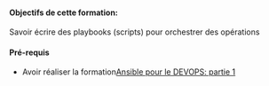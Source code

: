#### Objectifs de cette formation:

Savoir écrire des playbooks (scripts) pour orchestrer des opérations

#### Pré-requis
- Avoir réaliser la formation[Ansible pour le DEVOPS: partie 1](https://github.com/szitoun/ansible_katacoda_team_devops/edit/master/ansible_training_part1)

